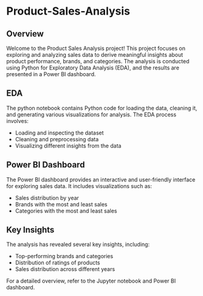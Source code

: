 # Product-Sales-Analysis

## Overview
Welcome to the Product Sales Analysis project! This project focuses on exploring and analyzing sales data to derive meaningful insights about product performance, brands, and categories. The analysis is conducted using Python for Exploratory Data Analysis (EDA), and the results are presented in a Power BI dashboard.

## EDA
The python notebook contains Python code for loading the data, cleaning it, and generating various visualizations for analysis.
The EDA process involves:

- Loading and inspecting the dataset
- Cleaning and preprocessing data
- Visualizing different insights from the data

## Power BI Dashboard
The Power BI dashboard provides an interactive and user-friendly interface for exploring sales data. It includes visualizations such as:

- Sales distribution by year
- Brands with the most and least sales
- Categories with the most and least sales

##  Key Insights
The analysis has revealed several key insights, including:

- Top-performing brands and categories
- Distribution of ratings of products
- Sales distribution across different years

For a detailed overview, refer to the Jupyter notebook and Power BI dashboard.
